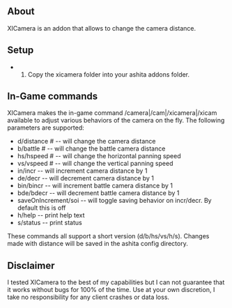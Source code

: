 ## About

XICamera is an addon that allows to change the camera distance.

## Setup

- 1) Copy the xicamera folder into your ashita addons folder.

## In-Game commands

XICamera makes the in-game command /camera|/cam|/xicamera|/xicam available to adjust various behaviors of the camera on the fly.
The following parameters are supported:

- d/distance #        -- will change the camera distance
- b/battle #          -- will change the battle camera distance
- hs/hspeed #         -- will change the horizontal panning speed
- vs/vspeed #         -- will change the vertical panning speed
- in/incr		      -- will increment camera distance by 1
- de/decr		      -- will decrement camera distance by 1
- bin/bincr		      -- will increment battle camera distance by 1
- bde/bdecr		      -- will decrement battle camera distance by 1
- saveOnIncrement/soi -- will toggle saving behavior on incr/decr. By default this is off
- h/help              -- print help text
- s/status            -- print status

These commands all support a short version (d/b/hs/vs/h/s).
Changes made with distance will be saved in the ashita config directory.

## Disclaimer

I tested XICamera to the best of my capabilities but I can not guarantee that it works without bugs for 100% of the time.
Use at your own discretion, I take no responsibility for any client crashes or data loss.
